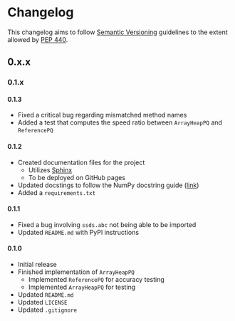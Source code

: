 # Changelog

This changelog aims to follow [Semantic Versioning](https://semver.org/) 
guidelines to the extent allowed by [PEP 440](https://www.python.org/dev/peps/pep-0440/).

## 0.x.x

### 0.1.x

#### 0.1.3

- Fixed a critical bug regarding mismatched method names
- Added a test that computes the speed ratio between `ArrayHeapPQ` and
  `ReferencePQ`

#### 0.1.2

- Created documentation files for the project
  - Utilizes [Sphinx](https://www.sphinx-doc.org/en/master/)
  - To be deployed on GitHub pages
- Updated docstings to follow the NumPy docstring guide
  ([link](https://numpydoc.readthedocs.io/en/latest/format.html))
- Added a `requirements.txt`

#### 0.1.1

- Fixed a bug involving `ssds.abc` not being able to be imported
- Updated `README.md` with PyPI instructions

#### 0.1.0

- Initial release
- Finished implementation of `ArrayHeapPQ`
  - Implemented `ReferencePQ` for accuracy testing
  - Implemented `ArrayHeapPQ` for testing
- Updated `README.md`
- Updated `LICENSE`
- Updated `.gitignore`
